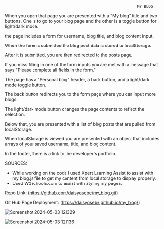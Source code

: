                                                                 MY BLOG

When you open that page you are presented with a "My blog" title and two buttons. One is to go to your blog page and the other is a toggle button for light/dark mode.

the page includes a form for username, blog title, and blog content input. 

When the form is submitted the blog post data is stored to localStorage.

After it is submitted, you are then redirected to the posts page.

If you miss filling in one of the form inputs you are met with a message that says "Please complete all fields in the form."

The page has a "Personal blog" header, a back button, and a light/dark mode toggle button.

The back button redirects you to the form page where you can input more blogs.

The light/dark mode button changes the page contents to reflect the selection.

Below that, you are presented with a list of blog posts that are pulled from localStorage.

When localStorage is viewed you are presented with an object that includes arrays of your saved username, title, and blog content. 

In the footer, there is a link to the developer's portfolio.

SOURCES:
- While working on the code I used Xpert Learning Assist to assist with my blog.js file to get my content from local storage to display properly. 
- Used W3schools.com to assist with styling my pages.

Repo Link: (https://github.com/daisyosebe/my_blog.git)

Git Hub Page Deployment: (https://daisyosebe.github.io/my_blog/)

![Screenshot 2024-05-03 121329](https://github.com/daisyosebe/my_blog/assets/145105156/1ff9f77d-a848-44b2-a615-5086e62c62a0)


![Screenshot 2024-05-03 121136](https://github.com/daisyosebe/my_blog/assets/145105156/bd0f9284-9315-4c65-8e65-d6c56f89ac88)


